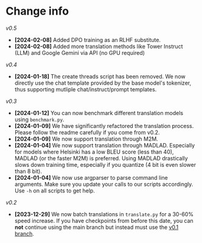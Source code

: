 # Change info
_v0.5_
* **[2024-02-08]** Added DPO training as an RLHF substitute.
* **[2024-02-08]** Added more translation methods like Tower Instruct (LLM) and Google Gemini via API (no GPU required)

_v0.4_
* **[2024-01-18]** The create threads script has been removed. We now directly use the chat template provided by the base model's tokenizer, thus supporting mutliple chat/instruct/prompt templates.

_v0.3_
* **[2024-01-12]** You can now benchmark different translation models using `benchmark.py`.
* **[2024-01-09]** We have significantly refactored the translation process. Please follow the readme carefully if you come from v0.2.
* **[2024-01-09]** We now support translation through M2M.
* **[2024-01-04]** We now support translation through MADLAD. Especially for models where Helsinki has a low BLEU score (less than 40), MADLAD (or the faster M2M) is preferred. Using MADLAD drastically slows down training time, especially if you quantize (4 bit is even slower than 8 bit).
* **[2024-01-04]** We now use argparser to parse command line arguments. Make sure you update your calls to our scripts accordingly. Use `-h` on all scripts to get help.

_v0.2_
* **[2023-12-29]** We now batch translations in `translate.py` for a 30-60% speed increase. If you have checkpoints from before this date, you can **not** continue using the main branch but instead must use the [v0.1 branch](https://github.com/UnderstandLingBV/LLaMa2lang/tree/v0.1).
